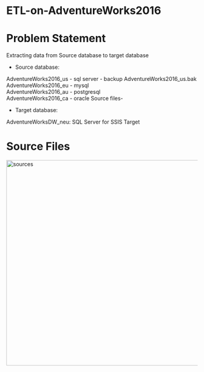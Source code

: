 # ETL-on-AdventureWorks2016

# Problem Statement 

Extracting data from Source database to target database

-	Source database: 

AdventureWorks2016_us - sql server - backup AdventureWorks2016_us.bak
AdventureWorks2016_eu - mysql  
AdventureWorks2016_au - postgresql  
AdventureWorks2016_ca - oracle 
Source files-
-	Target database: 

AdventureWorksDW_neu: SQL Server for SSIS Target


# Source Files

<img width="540" alt="sources" src="https://user-images.githubusercontent.com/32627251/39931072-5ba9c154-550a-11e8-844a-6aff9e40490c.PNG">
